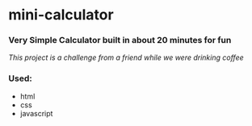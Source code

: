 # mini-calculator

### Very Simple Calculator built in about 20 minutes for fun
*This project is a challenge from a friend while we were drinking coffee*

### Used: 
* html
* css
* javascript
